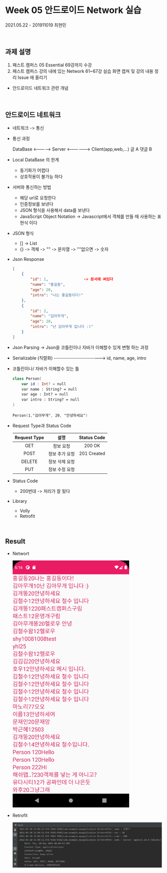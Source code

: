 # Week 05 안드로이드 Network 실습

2021.05.22 - 201911019 최현민

<br>

## 과제 설명

1. 패스트 캠퍼스 05 Essential 69강까지 수강
2. 패스트 캠퍼스 강의 내에 있는 Network 61~67강 실습 화면 캡쳐 및 강의 내용 정리 Issue 에 올리기

- 안드로이드 네트워크 관련 개념

<br>

## 안드로이드 네트워크

* 네트워크 -> 통신

* 통신 과정

  DataBase <-----> Server <------> Client(app,web,...)
       글                               					  A
       댓글                               				  B

* Local DataBase 의 한계

  * 동기화가 어렵다
  * 상호작용이 불가능 하다

* 서버와 통신하는 방법

  * 해당 url로 요청한다
  * 인증정보를 보낸다
  * JSON 형식을 사용해서 data를 보낸다
  * JavaScript Object Notation -> Javascript에서 객체를 만들 때 사용하는 표현식 이다

* JSON 형식

  * [] -> List
  * {} -> 객체
        -> "" -> 문자열
        -> ""없으면 -> 숫자

* Json Response

  ```json
  [
      {
          "id": 1,                -> 문서에 써있다
          "name": "홍길동",
          "age": 20,
          "intro": "나는 홍길동이다!"
      },
      {
          "id": 2,
          "name": "김아무개",
          "age": 10,
          "intro": "난 김아무개 입니다 :)"
      }
  ]
  ```

* Json Parsing -> Json을 코틀린이나 자바가 이해할수 있게 변형 하는 과정

* Serializable (직렬화)
  ----------------------->
    id, name, age, intro

* 코틀린이나/ 자바가 이해할수 있는 틀

  ```kotlin
  class Person(
      var id : Int? = null
      var name : String? = null
      var age : Int? = null
      var intro : String? = null
  )
  
  Person(1,"김아무개", 20, "안녕하세요")
  ```

* Request Type과 Status Code

  | Request Type |      설명      | Status Code |
  | :----------: | :------------: | :---------: |
  |     GET      |   정보 요청    |   200 OK    |
  |     POST     | 정보 추가 요청 | 201 Created |
  |    DELETE    | 정보 삭제 요청 |             |
  |     PUT      | 정보 수정 요청 |             |

* Status Code

  * 200번대 -> 처리가 잘 됬다

* Library

  * Volly
  * Retrofit

<br>

## Result

* Networt

  ![result](https://github.com/hyunmin0317/LOOKIE_FRONT_2021/blob/master/hyunmin/week06/homework/result01.png?raw=true)

* Retrofit

  ![result](https://github.com/hyunmin0317/LOOKIE_FRONT_2021/blob/master/hyunmin/week06/homework/result02.PNG?raw=true)

  


